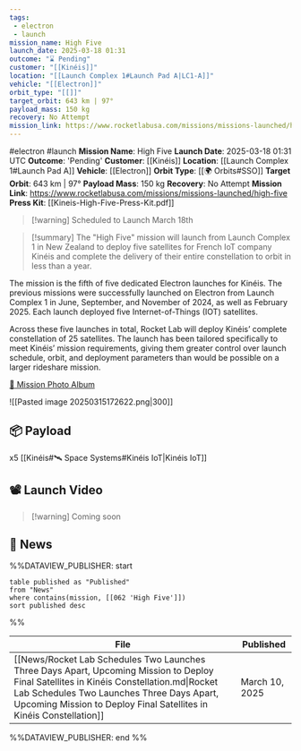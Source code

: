 ```yaml
---
tags:
 - electron
 - launch
mission_name: High Five
launch_date: 2025-03-18 01:31
outcome: "⌛ Pending"
customer: "[[Kinéis]]"
location: "[[Launch Complex 1#Launch Pad A|LC1-A]]"
vehicle: "[[Electron]]"
orbit_type: "[[]]"
target_orbit: 643 km | 97°
payload_mass: 150 kg
recovery: No Attempt
mission_link: https://www.rocketlabusa.com/missions/missions-launched/high-five
---
```

#electron #launch
**Mission Name**: High Five
**Launch Date**:  2025-03-18 01:31 UTC
**Outcome**: 'Pending'
**Customer**: [[Kinéis]]
**Location**: [[Launch Complex 1#Launch Pad A]]
**Vehicle**: [[Electron]]
**Orbit Type**: [[🌍 Orbits#SSO]]
**Target Orbit**: 643 km | 97°
**Payload Mass**: 150 kg
**Recovery**: No Attempt
**Mission Link**: https://www.rocketlabusa.com/missions/missions-launched/high-five
**Press Kit**: [[Kineis-High-Five-Press-Kit.pdf]]

>[!warning] Scheduled to Launch March 18th

>[!summary]
The "High Five" mission will launch from Launch Complex 1 in New Zealand to deploy five satellites for French IoT company Kinéis and complete the delivery of their entire constellation to orbit in less than a year.
>
The mission is the fifth of five dedicated Electron launches for Kinéis. The previous missions were successfully launched on Electron from Launch Complex 1 in June, September, and November of 2024, as well as February 2025. Each launch deployed five Internet-of-Things (IOT) satellites.
>
Across these five launches in total, Rocket Lab will deploy Kinéis’ complete constellation of 25 satellites. The launch has been tailored specifically to meet Kinéis’ mission requirements, giving them greater control over launch schedule, orbit, and deployment parameters than would be possible on a larger rideshare mission.
>
[📸 Mission Photo Album]() 

![[Pasted image 20250315172622.png|300]]

## 📦 Payload

x5 [[Kinéis#🛰️ Space Systems#Kinéis IoT|Kinéis IoT]]

## 📽️ Launch Video

>[!warning] Coming soon
<!--<div class="responsive-video">
<iframe width="1141" height="642" src="" title="Rocket Lab - '' Launch" frameborder="0" allow="accelerometer; autoplay; clipboard-write; encrypted-media; gyroscope; picture-in-picture; web-share" referrerpolicy="strict-origin-when-cross-origin" allowfullscreen></iframe></div> -->


## 📰 News

%%DATAVIEW_PUBLISHER: start
```
table published as "Published"
from "News"
where contains(mission, [[062 'High Five']])
sort published desc
```
%%

| File                                                                                                                                                                                                                                                         | Published      |
| ------------------------------------------------------------------------------------------------------------------------------------------------------------------------------------------------------------------------------------------------------------ | -------------- |
| [[News/Rocket Lab Schedules Two Launches Three Days Apart, Upcoming Mission to Deploy Final Satellites in Kinéis Constellation.md\|Rocket Lab Schedules Two Launches Three Days Apart, Upcoming Mission to Deploy Final Satellites in Kinéis Constellation]] | March 10, 2025 |

%%DATAVIEW_PUBLISHER: end %%